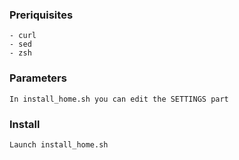 ### Preriquisites

    - curl
    - sed
    - zsh

### Parameters

    In install_home.sh you can edit the SETTINGS part

### Install

    Launch install_home.sh